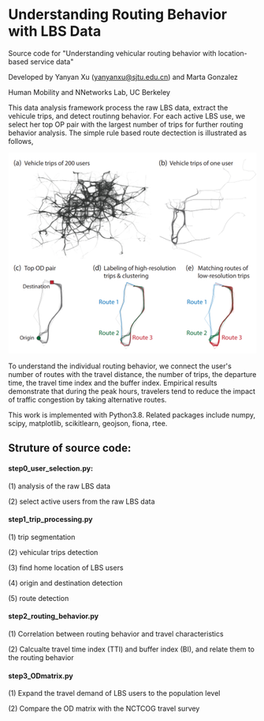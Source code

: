 # Understanding Routing Behavior with LBS Data
Source code for "Understanding vehicular routing behavior with location-based service data"

Developed by Yanyan Xu (yanyanxu@sjtu.edu.cn) and Marta Gonzalez

Human Mobility and NNetworks Lab, UC Berkeley


This data analysis framework process the raw LBS data, extract the vehicule trips, and detect routinng behavior. For each active LBS use, we select her top OP pair with the largest number of trips for further routing behavior analysis. The simple rule based route dectection is illustrated as follows,

![alt text](./images/routesdetection.png?raw=true)

To understand the individual routing behavior, we connect the user's number of routes with the travel distance, the number of trips, the departure time, the travel time index and the buffer index. Empirical results demonstrate that during the peak hours, travelers tend to reduce the impact of traffic congestion by taking alternative routes.

This work is implemented with Python3.8. Related packages include numpy, scipy, matplotlib, scikitlearn, geojson, fiona, rtee.

## Struture of source code:

#### step0_user_selection.py: 
(1) analysis of the raw LBS data

(2) select active users from the raw LBS data

#### step1_trip_processing.py
(1) trip segmentation

(2) vehicular trips detection

(3) find home location of LBS users

(4) origin and destination detection

(5) route detection

#### step2_routing_behavior.py
(1) Correlation between routing behavior and travel characteristics

(2) Calcualte travel time index (TTI) and buffer index (BI), and relate them to the routing behavior

#### step3_ODmatrix.py
(1) Expand the travel demand of LBS users to the population level

(2) Compare the OD matrix with the NCTCOG travel survey

